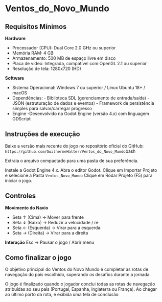 # Ventos_do_Novo_Mundo

## Requisitos Mínimos
**Hardware**

- Processador (CPU): Dual Core 2.0 GHz ou superior
- Memória RAM: 4 GB
- Armazenamento: 500 MB de espaço livre em disco
- Placa de vídeo: Integrada, compatível com OpenGL 2.1 ou superior
- Resolução de tela: 1280x720 (HD)

**Software**

- Sistema Operacional: Windows 7 ou superior / Linux Ubuntu 18+ / macOS
- Dependências:
		- Biblioteca SDL (gerenciamento de entrada/saída)
		- JSON (estruturação de dados e eventos)
		- Framework de persistência simples para salvar/carregar progresso
- Engine
		-Desenvolvido na Godot Engine (versão 4.x) com linguagem GDScript

## Instruções de execução

Baixe a versão mais recente do jogo no repositório oficial do GitHub:
	```https://github.com/GuilhermeHalter/Ventos_do_Novo_Mundo```bash

Extraia o arquivo compactado para uma pasta de sua preferência.

Instale a Godot Engine 4.x.
Abra o editor Godot.
Clique em Importar Projeto e selecione a Pasta `Ventos_Novo_Mundo`
Clique em Rodar Projeto (F5) para iniciar o jogo.

## Controles
**Movimento do Navio**

- Seta ↑ (Cima) → Mover para frente
- Seta ↓ (Baixo) → Reduzir a velocidade / ré
- Seta ← (Esquerda) → Virar para a esquerda
- Seta → (Direita) → Virar para a direita

**Interação**
Esc → Pausar o jogo / Abrir menu

## Como finalizar o jogo

O objetivo principal do Ventos do Novo Mundo é completar as rotas de navegação do país escolhido, superando os desafios durante a jornada.

O jogo é finalizado quando o jogador conclui todas as rotas de navegação atribuídas ao seu país (Portugal, Espanha, Inglaterra ou França).
Ao chegar ao último porto da rota, é exibida uma tela de conclusão
